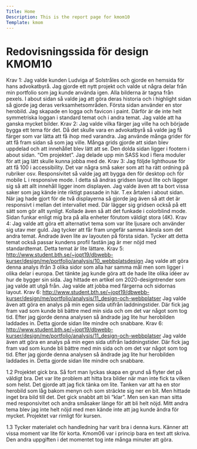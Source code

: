 ```yaml
---
Title: Home
Description: This is the report page for kmom10
Template: kmom
---
```

Redovisningssida för design KMOM10
==================

Krav 1: Jag valde kunden Ludviga af Solstråles och gjorde en hemsida för hans advokatbyrå. Jag gjorde ett nytt projekt och valde ut några delar från min portfolio som jag kunde använda igen. Alla bilderna är tagna från pexels. I about sidan så valde jag att göra deras historia och i highlight sidan så gjorde jag deras verksamhetsområden. Första sidan använder en stor herobild. Jag skapade en logga och favicon i paint. Därför är de inte helt symmetriska loggan i standard temat och i andra temat. Jag valde att ha ganska mycket bilder. 
Krav 2: Jag valde vilka färger jag ville ha och började bygga ett tema för det. Då det skulle vara en advokatbyrå så valde jag få färger som var lätta att få ihop med varandra. Jag använde många grider för att få fram sidan så som jag ville. Många grids gjorde att sidan blev uppdelad och att innehållet blev lätt att se. Den dolda sidan ligger i footern i about sidan. “Om projektet”. Jag delade upp min SASS kod i flera moduler för att jag lätt skulle kunna jobba med de. 
Krav 3: Jag följde lighthouse för att få 100 i accessibility. Det var några små saker som att ha rätt ordning på rubriker osv. Responsivitet så valde jag att bygga den för desktop och för mobile L i responsive mode. I detta så ändras gridsen layout lite och lägger sig så att allt innehåll ligger inom displayen. Jag valde även att ta bort vissa saker som jag kände inte riktigt passade in här. T.ex årtalen i about sidan. När jag hade gjort för de två displayerna så gjorde jag även så att det är responsivt i mellan det intervallet med. Där lägger sig gridsen också på ett sätt som gör allt synligt. Kollade även så att det funkade i colorblind mode. Sidan funkar enligt mig bra på alla enheter förutom väldigt stora (4K).
Krav 4: Jag valde att göra ett alternativt tema som var lite ljusare och använder sig utav mer guld. Jag tycker att får fram ungefär samma känsla som det andra temat. Ändrade även lite av layouten på första sidan. Tycker att detta temat också passar kundens profil fastän jag är mer nöjd med standardtemat. Detta temat är lite lättare. 
Krav 5: http://www.student.bth.se/~jopt19/dbwebb-kurser/design/me/portfolio/analysis/10_webbplatsdesign Jag valde att göra denna analys ifrån 3 olika sidor som alla har samma mål men som ligger i olika delar i europa. Det tänkte jag kunde göra att de hade lite olika idéer av hur de bygger sin sida. Jag hittade en artikel om 2020-designtrender som jag valde att utgå från. Jag valde att jobba med färgerna och sidornas layout. 
Krav 6: http://www.student.bth.se/~jopt19/dbwebb-kurser/design/me/portfolio/analysis/11_design-och-webbplatser Jag valde även att göra en analys på min egen sida utifrån laddningstider. Där fick jag fram vad som kunde bli bättre med min sida och om det var något som tog tid. Efter jag gjorde denna analysen så ändrade jag lite hur herobilden laddades in. Detta gjorde sidan lite mindre och snabbare.
Krav 6: http://www.student.bth.se/~jopt19/dbwebb-kurser/design/me/portfolio/analysis/11_design-och-webbplatser Jag valde även att göra en analys på min egen sida utifrån laddningstider. Där fick jag fram vad som kunde bli bättre med min sida och om det var något som tog tid. Efter jag gjorde denna analysen så ändrade jag lite hur herobilden laddades in. Detta gjorde sidan lite mindre och snabbare.
 

1.2 Projektet gick bra. Så fort man lyckas skapa en grund så flyter det på väldigt bra. Det var lite problem att hitta bra bilder när man inte fick ta vilken som helst. Det gjorde att jag fick tänka om lite. Tanken var att ha en stor herobild som låg bakom menyn och som sträckte sig ner en bit. Men hittade inget bra bild till det. Det gick snabbt att bli “klar”. Men sen kan man sitta med responsivitet och andra småsaker länge för att bli helt nöjd. Mitt andra tema blev jag inte helt nöjd med men kände inte att jag kunde ändra för mycket. Projektet var rimligt för kursen.  

1.3 Tycker materialet och handledning har varit bra i denna kurs. Känner att vissa moment var lite för korta. Kmom06 var i princip bara en text att skriva. Den andra uppgiften i det momentet tog inte många minuter att göra. 
